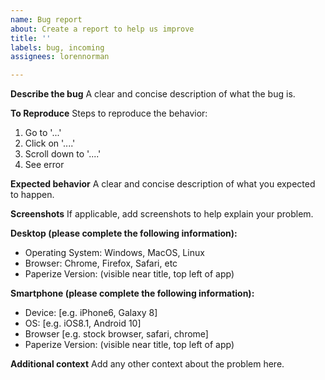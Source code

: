 ```yaml
---
name: Bug report
about: Create a report to help us improve
title: ''
labels: bug, incoming
assignees: lorennorman

---
```


**Describe the bug**
A clear and concise description of what the bug is.

**To Reproduce**
Steps to reproduce the behavior:
1. Go to '...'
2. Click on '....'
3. Scroll down to '....'
4. See error

**Expected behavior**
A clear and concise description of what you expected to happen.

**Screenshots**
If applicable, add screenshots to help explain your problem.

**Desktop (please complete the following information):**
 - Operating System: Windows, MacOS, Linux
 - Browser: Chrome, Firefox, Safari, etc
 - Paperize Version: (visible near title, top left of app)

**Smartphone (please complete the following information):**
 - Device: [e.g. iPhone6, Galaxy 8]
 - OS: [e.g. iOS8.1, Android 10]
 - Browser [e.g. stock browser, safari, chrome]
 - Paperize Version: (visible near title, top left of app)

**Additional context**
Add any other context about the problem here.
